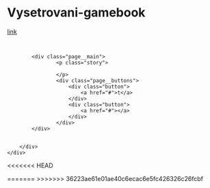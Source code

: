 # Vysetrovani-gamebook    
[link](https://lukasvedral.github.io/Vysetrovani-gamebook/)


<!DOCTYPE html>
<html lang="en">
<head>
    <meta charset="UTF-8">
    <meta name="viewport" content="width=device-width, initial-scale=1.0">
    <title>############</title>
    <link rel="stylesheet" href="./styles/main.css">
</head>
<body>
    <div class="page">
        <div class="container">
            <div class="page__header">
                <h2></h2>
                <img class="image-responsive" src="" alt="">
            </div>

            <div class="page__main">
                    <p class="story">

                    </p>
                    <div class="page__buttons">
                        <div class="button">
                            <a href="#">t</a>
                        </div>
                        <div class="button">
                            <a href="#"></a>
                        </div>
                    </div>
            </div>


        </div>
    </div>
<<<<<<< HEAD
</body>
</html>
=======
>>>>>>> 36223ae61e01ae40c6ecac6e5fc426326c26fcbf
